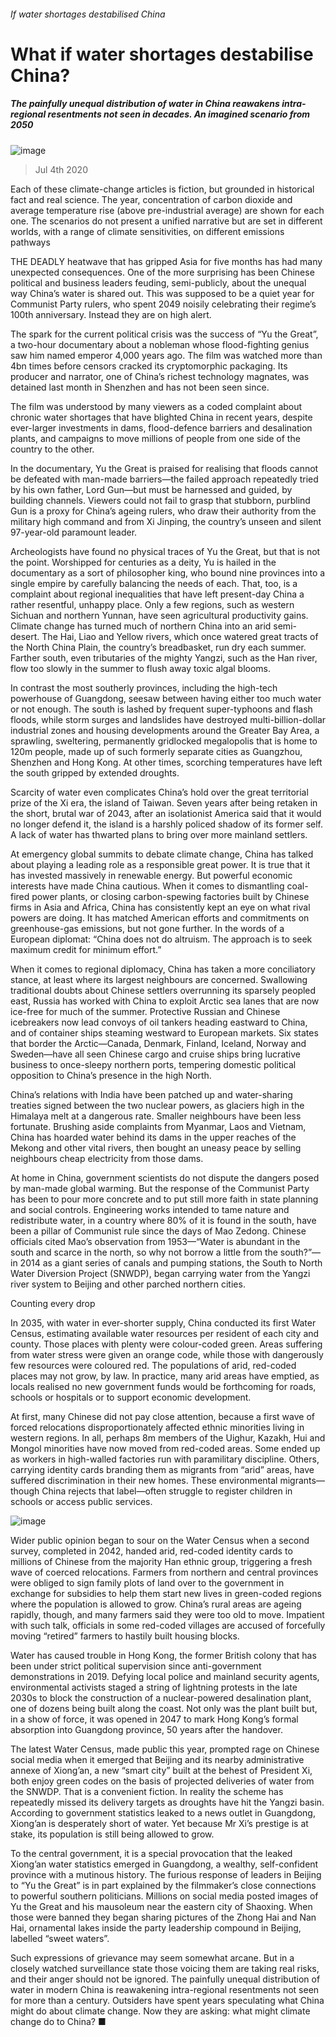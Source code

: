 ###### If water shortages destabilised China
# What if water shortages destabilise China? 
##### The painfully unequal distribution of water in China reawakens intra-regional resentments not seen in decades. An imagined scenario from 2050 
![image](images/20200704_WID003_1.jpg) 
> Jul 4th 2020 
 Each of these climate-change articles is fiction, but grounded in historical fact and real science. The year, concentration of carbon dioxide and average temperature rise (above pre-industrial average) are shown for each one. The scenarios do not present a unified narrative but are set in different worlds, with a range of climate sensitivities, on different emissions pathways
THE DEADLY heatwave that has gripped Asia for five months has had many unexpected consequences. One of the more surprising has been Chinese political and business leaders feuding, semi-publicly, about the unequal way China’s water is shared out. This was supposed to be a quiet year for Communist Party rulers, who spent 2049 noisily celebrating their regime’s 100th anniversary. Instead they are on high alert.
The spark for the current political crisis was the success of “Yu the Great”, a two-hour documentary about a nobleman whose flood-fighting genius saw him named emperor 4,000 years ago. The film was watched more than 4bn times before censors cracked its cryptomorphic packaging. Its producer and narrator, one of China’s richest technology magnates, was detained last month in Shenzhen and has not been seen since.

The film was understood by many viewers as a coded complaint about chronic water shortages that have blighted China in recent years, despite ever-larger investments in dams, flood-defence barriers and desalination plants, and campaigns to move millions of people from one side of the country to the other.
In the documentary, Yu the Great is praised for realising that floods cannot be defeated with man-made barriers—the failed approach repeatedly tried by his own father, Lord Gun—but must be harnessed and guided, by building channels. Viewers could not fail to grasp that stubborn, purblind Gun is a proxy for China’s ageing rulers, who draw their authority from the military high command and from Xi Jinping, the country’s unseen and silent 97-year-old paramount leader.
Archeologists have found no physical traces of Yu the Great, but that is not the point. Worshipped for centuries as a deity, Yu is hailed in the documentary as a sort of philosopher king, who bound nine provinces into a single empire by carefully balancing the needs of each. That, too, is a complaint about regional inequalities that have left present-day China a rather resentful, unhappy place. Only a few regions, such as western Sichuan and northern Yunnan, have seen agricultural productivity gains. Climate change has turned much of northern China into an arid semi-desert. The Hai, Liao and Yellow rivers, which once watered great tracts of the North China Plain, the country’s breadbasket, run dry each summer. Farther south, even tributaries of the mighty Yangzi, such as the Han river, flow too slowly in the summer to flush away toxic algal blooms.
In contrast the most southerly provinces, including the high-tech powerhouse of Guangdong, seesaw between having either too much water or not enough. The south is lashed by frequent super-typhoons and flash floods, while storm surges and landslides have destroyed multi-billion-dollar industrial zones and housing developments around the Greater Bay Area, a sprawling, sweltering, permanently gridlocked megalopolis that is home to 120m people, made up of such formerly separate cities as Guangzhou, Shenzhen and Hong Kong. At other times, scorching temperatures have left the south gripped by extended droughts.
Scarcity of water even complicates China’s hold over the great territorial prize of the Xi era, the island of Taiwan. Seven years after being retaken in the short, brutal war of 2043, after an isolationist America said that it would no longer defend it, the island is a harshly policed shadow of its former self. A lack of water has thwarted plans to bring over more mainland settlers.
At emergency global summits to debate climate change, China has talked about playing a leading role as a responsible great power. It is true that it has invested massively in renewable energy. But powerful economic interests have made China cautious. When it comes to dismantling coal-fired power plants, or closing carbon-spewing factories built by Chinese firms in Asia and Africa, China has consistently kept an eye on what rival powers are doing. It has matched American efforts and commitments on greenhouse-gas emissions, but not gone further. In the words of a European diplomat: “China does not do altruism. The approach is to seek maximum credit for minimum effort.”
When it comes to regional diplomacy, China has taken a more conciliatory stance, at least where its largest neighbours are concerned. Swallowing traditional doubts about Chinese settlers overrunning its sparsely peopled east, Russia has worked with China to exploit Arctic sea lanes that are now ice-free for much of the summer. Protective Russian and Chinese icebreakers now lead convoys of oil tankers heading eastward to China, and of container ships steaming westward to European markets. Six states that border the Arctic—Canada, Denmark, Finland, Iceland, Norway and Sweden—have all seen Chinese cargo and cruise ships bring lucrative business to once-sleepy northern ports, tempering domestic political opposition to China’s presence in the high North.
China’s relations with India have been patched up and water-sharing treaties signed between the two nuclear powers, as glaciers high in the Himalaya melt at a dangerous rate. Smaller neighbours have been less fortunate. Brushing aside complaints from Myanmar, Laos and Vietnam, China has hoarded water behind its dams in the upper reaches of the Mekong and other vital rivers, then bought an uneasy peace by selling neighbours cheap electricity from those dams.
At home in China, government scientists do not dispute the dangers posed by man-made global warming. But the response of the Communist Party has been to pour more concrete and to put still more faith in state planning and social controls. Engineering works intended to tame nature and redistribute water, in a country where 80% of it is found in the south, have been a pillar of Communist rule since the days of Mao Zedong. Chinese officials cited Mao’s observation from 1953—“Water is abundant in the south and scarce in the north, so why not borrow a little from the south?”—in 2014 as a giant series of canals and pumping stations, the South to North Water Diversion Project (SNWDP), began carrying water from the Yangzi river system to Beijing and other parched northern cities.
Counting every drop
In 2035, with water in ever-shorter supply, China conducted its first Water Census, estimating available water resources per resident of each city and county. Those places with plenty were colour-coded green. Areas suffering from water stress were given an orange code, while those with dangerously few resources were coloured red. The populations of arid, red-coded places may not grow, by law. In practice, many arid areas have emptied, as locals realised no new government funds would be forthcoming for roads, schools or hospitals or to support economic development.
At first, many Chinese did not pay close attention, because a first wave of forced relocations disproportionately affected ethnic minorities living in western regions. In all, perhaps 8m members of the Uighur, Kazakh, Hui and Mongol minorities have now moved from red-coded areas. Some ended up as workers in high-walled factories run with paramilitary discipline. Others, carrying identity cards branding them as migrants from “arid” areas, have suffered discrimination in their new homes. These environmental migrants—though China rejects that label—often struggle to register children in schools or access public services.
![image](images/20200704_WIC003_0.png) 

Wider public opinion began to sour on the Water Census when a second survey, completed in 2042, handed arid, red-coded identity cards to millions of Chinese from the majority Han ethnic group, triggering a fresh wave of coerced relocations. Farmers from northern and central provinces were obliged to sign family plots of land over to the government in exchange for subsidies to help them start new lives in green-coded regions where the population is allowed to grow. China’s rural areas are ageing rapidly, though, and many farmers said they were too old to move. Impatient with such talk, officials in some red-coded villages are accused of forcefully moving “retired” farmers to hastily built housing blocks.
Water has caused trouble in Hong Kong, the former British colony that has been under strict political supervision since anti-government demonstrations in 2019. Defying local police and mainland security agents, environmental activists staged a string of lightning protests in the late 2030s to block the construction of a nuclear-powered desalination plant, one of dozens being built along the coast. Not only was the plant built but, in a show of force, it was opened in 2047 to mark Hong Kong’s formal absorption into Guangdong province, 50 years after the handover.
The latest Water Census, made public this year, prompted rage on Chinese social media when it emerged that Beijing and its nearby administrative annexe of Xiong’an, a new “smart city” built at the behest of President Xi, both enjoy green codes on the basis of projected deliveries of water from the SNWDP. That is a convenient fiction. In reality the scheme has repeatedly missed its delivery targets as droughts have hit the Yangzi basin. According to government statistics leaked to a news outlet in Guangdong, Xiong’an is desperately short of water. Yet because Mr Xi’s prestige is at stake, its population is still being allowed to grow.
To the central government, it is a special provocation that the leaked Xiong’an water statistics emerged in Guangdong, a wealthy, self-confident province with a mutinous history. The furious response of leaders in Beijing to “Yu the Great” is in part explained by the filmmaker’s close connections to powerful southern politicians. Millions on social media posted images of Yu the Great and his mausoleum near the eastern city of Shaoxing. When those were banned they began sharing pictures of the Zhong Hai and Nan Hai, ornamental lakes inside the party leadership compound in Beijing, labelled “sweet waters”.
Such expressions of grievance may seem somewhat arcane. But in a closely watched surveillance state those voicing them are taking real risks, and their anger should not be ignored. The painfully unequal distribution of water in modern China is reawakening intra-regional resentments not seen for more than a century. Outsiders have spent years speculating what China might do about climate change. Now they are asking: what might climate change do to China? ■
